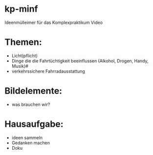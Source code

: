 # kp-minf
Ideenmülleimer für das Komplexpraktikum Video

# Themen:

- Licht(pflicht)
- Dinge die die Fahrtüchtigkeit beeinflussen (Alkohol, Drogen, Handy, Musik)#
- verkehrssichere Fahrradausstattung

# Bildelemente:

- was brauchen wir?

# Hausaufgabe:
- ideen sammeln 
- Gedanken machen 
- Doku
